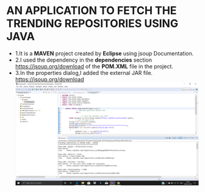 # AN APPLICATION TO FETCH THE TRENDING REPOSITORIES USING JAVA
 * 1.It is a **MAVEN** project created by **Eclipse** using jsoup Documentation.
 * 2.I used the dependency in the **dependencies** section https://jsoup.org/download  of the **POM.XML** file in the project.
 * 3.In the properties dialog,I added the external JAR file. https://jsoup.org/download
  ![](/Screenshot.png)
